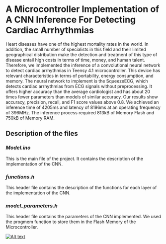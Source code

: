 # A Microcontroller Implementation of A CNN Inference For Detecting Cardiac Arrhythmias

Heart diseases have one of the highest mortality rates in the world. In addition, the small number of specialists in this field and their limited geographical distribution make the detection and treatment of this type of disease entail high costs in terms of time, money, and human talent. Therefore, we implemented the inference of a convolutional neural network to detect cardiac arrhythmias in Teensy 4.1 microcontroller. This device has relevant characteristics in terms of portability, energy consumption, and memory. The neural network to implement is the SqueezeECG, which detects cardiac arrhythmias from ECG signals without preprocessing. It offers higher accuracy than the average cardiologist and has about 20 times fewer parameters than models of similar accuracy. Our results show accuracy, precision, recall, and F1 score values above 0.8. We achieved an inference time of 4205ms and latency of 8196ms at an operating frequency of 396MHz. The inference process required  813kB of Memory Flash and 750kB of Memory RAM.

## **Description of the files**
### *Model.ino*
This is the main file of the project. It contains the description of the implementation of the CNN.
### *functions.h*
This header file contains the description of the functions for each layer of the implementation of the CNN. 
### *model_parameters.h*
This header file contains the parameters of the CNN implemented. We used the progmem function to store them in the Flash Memory of the Microcontroller.

[![Alt text](https://img.youtube.com/vi/C8KOdEeG2JY/0.jpg)](https://youtu.be/C8KOdEeG2JY)

